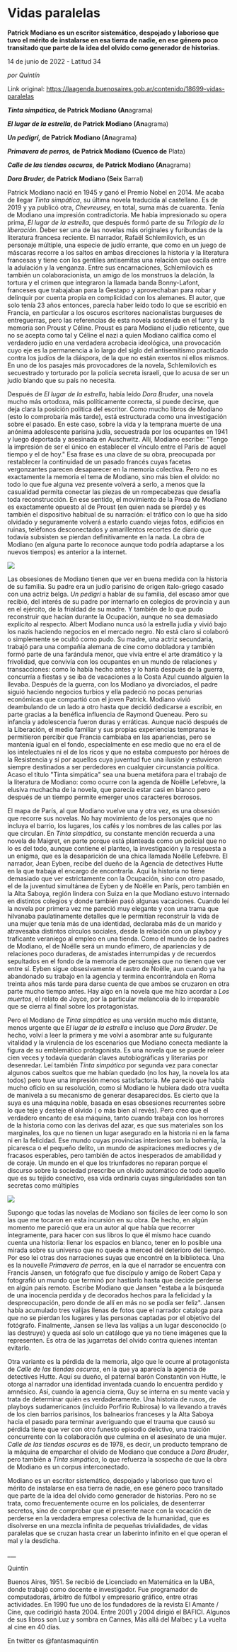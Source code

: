 # Vidas paralelas

**Patrick Modiano es un escritor sistemático, despojado y laborioso que tuvo el mérito de instalarse en esa tierra de nadie, en ese género poco transitado que parte de la idea del olvido como generador de historias.**

14 de junio de 2022 - Latitud 34

_por Quintín_

Link original: https://laagenda.buenosaires.gob.ar/contenido/18699-vidas-paralelas



***Tinta simpática*, de Patrick Modiano (An**agrama)




***El lugar de la estrella*, de Patrick Modiano (An**agrama)




***Un pedigrí,* de Patrick Modiano (An**agrama)




***Primavera de perros,* de Patrick Modiano (Cuenco de** Plata)




***Calle de las tiendas oscuras,* de Patrick Modiano (An**agrama)




***Dora Bruder,* de Patrick Modiano (Seix** Barral)




Patrick Modiano nació en 1945 y ganó el Premio Nobel en 2014. Me acaba de llegar *Tinta simpática*, su última novela traducida al castellano. Es de 2019 y ya publicó otra, *Chevreuse*y, en total, suma más de cuarenta. Tenía de Modiano una impresión contradictoria. Me había impresionado su opera prima, *El lugar de la estrella*, que después formó parte de su *Trilogía de la liberación.* Deber ser una de las novelas más originales y furibundas de la literatura francesa reciente. El narrador, Rafaël Schlemilovich, es un personaje múltiple, una especie de judío errante, que como en un juego de máscaras recorre a los saltos en ambas direcciones la historia y la literatura francesas y tiene con los gentiles antisemitas una relación que oscila entre la adulación y la venganza. Entre sus encarnaciones, Schlemilovich es también un colaboracionista, un amigo de los monstruos la delación, la tortura y el crimen que integraron la llamada banda Bonny-Lafont, franceses que trabajaban para la Gestapo y aprovechaban para robar y delinquir por cuenta propia en complicidad con los alemanes. El autor, que solo tenía 23 años entonces, parecía haber leído todo lo que se escribió en Francia, en particular a los oscuros escritores nacionalistas burgueses de entreguerras, pero las referencias de esta novela sostenida en el furor y la memoria son Proust y Céline. Proust es para Modiano el judío reticente, que no se acepta como tal y Céline el nazi a quien Modiano califica como el verdadero judío en una verdadera acrobacia ideológica, una provocación cuyo eje es la permanencia a lo largo del siglo del antisemitismo practicado contra los judíos de la diáspora, de la que no están exentos ni ellos mismos. En uno de los pasajes más provocadores de la novela, Schlemilovich es secuestrado y torturado por la policía secreta israelí, que lo acusa de ser un judío blando que su país no necesita.




Después de *El lugar de la estrella*, había leído *Dora Bruder*, una novela mucho más ortodoxa, más políticamente correcta, si puede decirse, que deja clara la posición política del escritor. Como mucho libros de Modiano (esto lo comprobaría más tarde), está estructurada como una investigación sobre el pasado. En este caso, sobre la vida y la temprana muerte de una anónima adolescente parisina judía, secuestrada por los ocupantes en 1941 y luego deportada y asesinada en Auschwitz. Allí, Modiano escribe: "Tengo la impresión de ser el único en establecer el vínculo entre el París de aquel tiempo y el de hoy." Esa frase es una clave de su obra, preocupada por restablecer la continuidad de un pasado francés cuyas facetas vergonzantes parecen desaparecer en la memoria colectiva. Pero no es exactamente la memoria el tema de Modiano, sino más bien el olvido: no todo lo que fue alguna vez presente volverá a serlo, a menos que la casualidad permita conectar las piezas de un rompecabezas que desafía toda reconstrucción. En ese sentido, el movimiento de la Prosa de Modiano es exactamente opuesto al de Proust (en quien nada se pierde) y es también el dispositivo habitual de su narración: el tráfico con lo que ha sido olvidado y seguramente volverá a estarlo cuando viejas fotos, edificios en ruinas, teléfonos desconectados y amarillentos recortes de diario que todavía subsisten se pierdan definitivamente en la nada. La obra de Modiano (en alguna parte lo reconoce aunque todo podría adaptarse a los nuevos tiempos) es anterior a la internet.




![](https://cdn.feater.me/files/images/282441/19d7bad6-f153-4a4b-a1b5-d5ba029295ef.png)




Las obsesiones de Modiano tienen que ver en buena medida con la historia de su familia. Su padre era un judío parisino de origen ítalo-griego casado con una actriz belga. *Un pedigrí* a hablar de su familia, del escaso amor que recibió, del interés de su padre por internarlo en colegios de provincia y aun en el ejército, de la frialdad de su madre. Y también de lo que pudo reconstruir que hacían durante la Ocupación, aunque no sea demasiado explícito al respecto. Albert Modiano nunca usó la estrella judía y vivió bajo los nazis haciendo negocios en el mercado negro. No está claro si colaboró o simplemente se ocultó como pudo. Su madre, una actriz secundaria, trabajó para una compañía alemana de cine como dobladora y también formó parte de una farándula menor, que vivía entre el arte dramático y la frivolidad, que convivía con los ocupantes en un mundo de relaciones y transacciones: como lo había hecho antes y lo haría después de la guerra, concurría a fiestas y se iba de vacaciones a la Costa Azul cuando alguien la llevaba. Después de la guerra, con los Modiano ya divorciados, el padre siguió haciendo negocios turbios y ella padeció no pocas penurias económicas que compartió con el joven Patrick. Modiano vivió deambulando de un lado a otro hasta que decidió dedicarse a escribir, en parte gracias a la benéfica influencia de Raymond Queneau. Pero su infancia y adolescencia fueron duras y erráticas. Aunque nació después de la Liberación, el medio familiar y sus propias experiencias tempranas le permitieron percibir que Francia cambiaba en las apariencias, pero se mantenía igual en el fondo, especialmente en ese medio que no era el de los intelectuales ni el de los ricos y que no estaba compuesto por héroes de la Resistencia y sí por aquellos cuya juventud fue una ilusión y estuvieron siempre destinados a ser perdedores en cualquier circunstancia política. Acaso el título "Tinta simpática" sea una buena metáfora para el trabajo de la literatura de Modiano: como ocurre con la agenda de Noëlle Lefebvre, la elusiva muchacha de la novela, que parecía estar casi en blanco pero después de un tiempo permite emerger unos caracteres borrosos.




El mapa de París, al que Modiano vuelve una y otra vez, es una obsesión que recorre sus novelas. No hay movimiento de los personajes que no incluya el barrio, los lugares, los cafés y los nombres de las calles por las que circulan. En *Tinta simpática,* su constante mención recuerda a una novela de Maigret, en parte porque está planteada como un policial que no lo es del todo, aunque contiene el planteo, la investigación y la respuesta a un enigma, que es la desaparición de una chica llamada Noëlle Lefebvre. El narrador, Jean Eyben, recibe del dueño de la Agencia de detectives Hutte en la que trabaja el encargo de encontrarla. Aquí la historia no tiene demasiado que ver estrictamente con la Ocupación, sino con otro pasado, el de la juventud simultánea de Eyben y de Noëlle en París, pero también en la Alta Saboya, región lindera con Suiza en la que Modiano estuvo internado en distintos colegios y donde también pasó algunas vacaciones. Cuando leí la novela por primera vez me pareció muy elegante y con una trama que hilvanaba paulatinamente detalles que le permitían reconstruir la vida de una mujer que tenía más de una identidad, declaraba más de un marido y atravesaba distintos círculos sociales, desde la relación con un playboy y traficante veraniego al empleo en una tienda. Como el mundo de los padres de Modiano, el de Noëlle será un mundo efímero, de apariencias y de relaciones poco duraderas, de amistades interrumpidas y de recuerdos sepultados en el fondo de la memoria de personajes que no tienen que ver entre sí. Eyben sigue obsesivamente el rastro de Noëlle, aun cuando ya ha abandonado su trabajo en la agencia y termina encontrándola en Roma treinta años más tarde para darse cuenta de que ambos se cruzaron en otra parte mucho tiempo antes. Hay algo en la novela que me hizo acordar a *Los muertos*, el relato de Joyce, por la particular melancolía de lo irreparable que se cierra al final sobre los protagonistas.




Pero el Modiano de *Tinta simpática* es una versión mucho más distante, menos urgente que *El lugar de la estrella* e incluso que *Dora Bruder*. De hecho, volví a leer la primera y me volví a asombrar ante su fulgurante vitalidad y la virulencia de los escenarios que Modiano conecta mediante la figura de su emblemático protagonista. Es una novela que se puede releer cien veces y todavía quedarán claves autobiográficas y literarias por desenredar. Leí también *Tinta simpática* por segunda vez para conectar algunos cabos sueltos que me habían quedado (no los hay, la novela los ata todos) pero tuve una impresión menos satisfactoria. Me pareció que había mucho oficio en su resolución, como si Modiano le hubiera dado otra vuelta de manivela a su mecanismo de generar desaparecidos. Es cierto que la suya es una máquina noble, basada en esas obsesiones recurrentes sobre lo que teje y desteje el olvido ( o más bien al revés). Pero creo que el verdadero encanto de esa máquina, tanto cuando trabaja con los horrores de la historia como con las derivas del azar, es que sus materiales son los marginales, los que no tienen un lugar asegurado en la historia ni en la fama ni en la felicidad. Ese mundo cuyas provincias interiores son la bohemia, la picaresca o el pequeño delito, un mundo de aspiraciones mediocres y de fracasos esperables, pero también de actos inesperados de amabilidad y de coraje. Un mundo en el que los triunfadores no reparan porque el discurso sobre la sociedad prescribe un olvido automático de todo aquello que es su tejido conectivo, esa vida ordinaria cuyas singularidades son tan secretas como múltiples




![](https://cdn.feater.me/files/images/282443/fb9daacf-755c-4eab-9a97-3b86e70a15fe.png)




Supongo que todas las novelas de Modiano son fáciles de leer como lo son las que me tocaron en esta incursión en su obra. De hecho, en algún momento me pareció que era un autor al que había que recorrer íntegramente, para hacer con sus libros lo que él mismo hace cuando cuenta una historia: llenar los espacios en blanco, tener en lo posible una mirada sobre su universo que no quede a merced del deterioro del tiempo. Por eso leí otras dos narraciones suyas que encontré en la biblioteca. Una es la nouvelle *Primavera de perros*, en la que el narrador se encuentra con Francis Jansen, un fotógrafo que fue discípulo y amigo de Robert Capa y fotografió un mundo que terminó por hastiarlo hasta que decide perderse en algún país remoto. Escribe Modiano que Jansen "estaba a la búsqueda de una inocencia perdida y de decorados hechos para la felicidad y la despreocupación, pero donde de allí en más no se podía ser feliz". Jansen había acumulado tres valijas llenas de fotos que el narrador cataloga para que no se pierdan los lugares y las personas captadas por el objetivo del fotógrafo. Finalmente, Jansen se lleva las valijas a un lugar desconocido (o las destruye) y queda así solo un catálogo que ya no tiene imágenes que la representen. Es otra de las jugarretas del olvido contra quienes intentan evitarlo.




Otra variante es la pérdida de la memoria, algo que le ocurre al protagonista de *Calle de las tiendas oscuras*, en la que ya aparecía la agencia de detectives Hutte. Aquí su dueño, el paternal barón Constantin von Hutte, le otorga al narrador una identidad inventada cuando lo encuentra perdido y amnésico. Así, cuando la agencia cierra, Guy se interna en su mente vacía y trata de determinar quién es verdaderamente. Una historia de rusos, de playboys sudamericanos (incluido Porfirio Rubirosa) lo va llevando a través de los cien barrios parisinos, los balnearios franceses y la Alta Saboya hacia el pasado para terminar averiguando que el trauma que causó su pérdida tiene que ver con otro funesto episodio delictivo, una traición concurrente con la colaboración que culmina en el asesinato de una mujer. *Calle de las tiendas oscuras* es de 1978, es decir, un producto temprano de la máquina de emparchar el olvido de Modiano que conduce a *Dora Bruder*, pero también a *Tinta simpática*, lo que refuerza la sospecha de que la obra de Modiano es un corpus interconectado.




Modiano es un escritor sistemático, despojado y laborioso que tuvo el mérito de instalarse en esa tierra de nadie, en ese género poco transitado que parte de la idea del olvido como generador de historias. Pero no se trata, como frecuentemente ocurre en los policiales, de desenterrar secretos, sino de comprobar que el presente nace con la vocación de perderse en la verdadera empresa colectiva de la humanidad, que es disolverse en una mezcla infinita de pequeñas trivialidades, de vidas paralelas que se cruzan hasta crear un laberinto infinito en el que operan el mal y la desdicha.




\_\_\_




Quintín




Buenos Aires, 1951. Se recibió de Licenciado en Matemática en la UBA, donde trabajó como docente e investigador. Fue programador de computadoras, árbitro de fútbol y empresario gráfico, entre otras actividades. En 1990 fue uno de los fundadores de la revista El Amante / Cine, que codirigió hasta 2004. Entre 2001 y 2004 dirigió el BAFICI. Algunos de sus libros son Luz y sombra en Cannes, Más allá del Malbec y La vuelta al cine en 40 días.




En twitter es @fantasmaquintin



